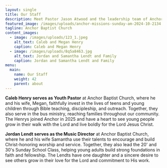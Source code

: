 ```yaml
---
layout: single
title: Our Staff
description: Meet Pastor Jason Atwood and the leadership team of Anchor Baptist Church
featured_image: /images/uploads/anchor-missions-sunday-am-2024-10-2134.jpg
tagline: Anchor Baptist Church
content_images:
  - image: /images/uploads/123_1.jpeg
    alt_text: Caleb and Megan Henry
    caption: Caleb and Megan Henry
  - image: /images/uploads/8q5a8463.jpg
    alt_text: Jordan and Samantha Lendt and Family
    caption: Jordan and Samantha Lendt and Family
menu:
  main:
    name: Our Staff
    weight: 42
    parent: about
---
```

**Caleb Henry serves as Youth Pastor** at Anchor Baptist Church, where he and his wife, Megan, faithfully invest in the lives of teens and young children through Bible teaching, discipleship, and outreach.  Together, they also serve in the bus ministry, reaching families throughout our community.  The Henrys joined Anchor in 2025 and have a heart to see young people grow in their walk with the Lord and live boldly for the Lord Jesus Christ.





**Jordan Lendt serves as the Music Director** at Anchor Baptist Church, where he and his wife Samantha use their talents to encourage and build Christ-honoring worship and service.  Together, they also lead the 20' and 30's Sunday School Class, helping young adults build strong foundations in faith and fellowship.  The Lendts have one daughter and a sincere desire to see others grow in their love for the Lord and commitment to His work.
